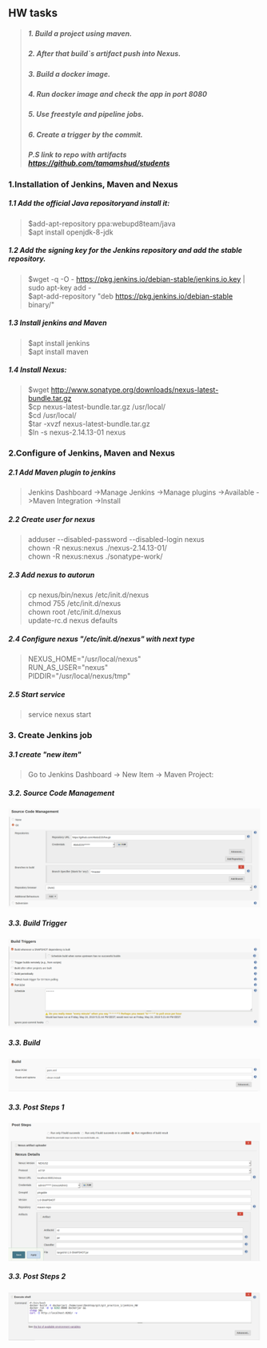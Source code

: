 ## HW tasks
>##### 1. Build a project using maven. <br/>
>##### 2. After that build`s artifact push into Nexus.<br/>
>##### 3. Build a docker image.<br/>
>##### 4. Run docker image and check the app in port 8080<br/>
>##### 5. Use freestyle and pipeline jobs.<br/>
>##### 6. Create a trigger by the commit.<br/>
>##### P.S link to repo with artifacts https://github.com/tamamshud/students

### 1.Installation of Jenkins, Maven and Nexus
##### 1.1 Add the official Java repositoryand install it:
>$add-apt-repository ppa:webupd8team/java <br/>
>$apt install openjdk-8-jdk 

##### 1.2 Add the signing key for the Jenkins repository and add the stable repository.
>$wget -q -O - https://pkg.jenkins.io/debian-stable/jenkins.io.key | sudo apt-key add - <br/>
>$apt-add-repository "deb https://pkg.jenkins.io/debian-stable binary/"

##### 1.3 Install jenkins and Maven
>$apt install jenkins <br/>
>$apt install maven

##### 1.4 Install Nexus:
>$wget http://www.sonatype.org/downloads/nexus-latest-bundle.tar.gz <br/>
>$cp nexus-latest-bundle.tar.gz /usr/local/ <br/>
>$cd /usr/local/ <br/>
>$tar -xvzf nexus-latest-bundle.tar.gz <br/>
>$ln -s nexus-2.14.13-01 nexus

### 2.Configure of Jenkins, Maven and Nexus

##### 2.1 Add Maven plugin to jenkins 
>Jenkins Dashboard ->Manage Jenkins ->Manage plugins ->Available ->Maven Integration ->Install

##### 2.2 Create user for nexus
>adduser --disabled-password --disabled-login nexus <br/>
>chown -R nexus:nexus ./nexus-2.14.13-01/ <br/>
>chown -R nexus:nexus ./sonatype-work/ <br/>

##### 2.3 Add nexus to autorun 
>cp nexus/bin/nexus /etc/init.d/nexus <br/>
>chmod 755 /etc/init.d/nexus <br/>
>chown root /etc/init.d/nexus <br/>
>update-rc.d nexus defaults <br/>

##### 2.4 Configure nexus "/etc/init.d/nexus" with next type
>NEXUS_HOME="/usr/local/nexus" <br/>
>RUN_AS_USER="nexus" <br/>
>PIDDIR="/usr/local/nexus/tmp" <br/>

##### 2.5 Start service
>service nexus start

### 3. Create Jenkins job
##### 3.1 create "new item"
>Go to Jenkins Dashboard -> New Item -> Maven Project:

##### 3.2. Source Code Management 
![](jenkins_HW/pictures/git.PNG)

##### 3.3. Build Trigger
![](jenkins_HW/pictures/build_triger.PNG)

##### 3.3. Build 
![](jenkins_HW/pictures/build.PNG)

##### 3.3. Post Steps 1
![](jenkins_HW/pictures/post_steps.PNG)

##### 3.3. Post Steps 2
![](jenkins_HW/pictures/shell.PNG)


